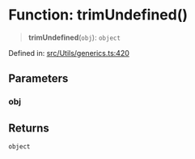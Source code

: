 # Function: trimUndefined()

> **trimUndefined**(`obj`): `object`

Defined in: [src/Utils/generics.ts:420](https://github.com/WhiskeySockets/Baileys/blob/2fdabb7f387029b680a2c5e056c7022c25b0f110/src/Utils/generics.ts#L420)

## Parameters

### obj

## Returns

`object`
